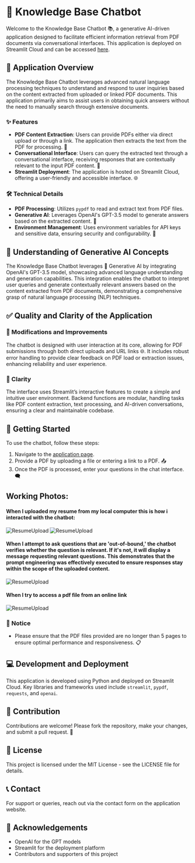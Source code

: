 # 🤖 Knowledge Base Chatbot

Welcome to the Knowledge Base Chatbot 📚, a generative AI-driven application designed to facilitate efficient information retrieval from PDF documents via conversational interfaces. This application is deployed on Streamlit Cloud and can be accessed [here](https://personalchatbotgit-swtxqf6emsroewvi3ugdfx.streamlit.app).

## 🌟 Application Overview

The Knowledge Base Chatbot leverages advanced natural language processing techniques to understand and respond to user inquiries based on the content extracted from uploaded or linked PDF documents. This application primarily aims to assist users in obtaining quick answers without the need to manually search through extensive documents.

### ✨ Features

- **PDF Content Extraction**: Users can provide PDFs either via direct upload or through a link. The application then extracts the text from the PDF for processing. 📄
- **Conversational Interface**: Users can query the extracted text through a conversational interface, receiving responses that are contextually relevant to the input PDF content. 💬
- **Streamlit Deployment**: The application is hosted on Streamlit Cloud, offering a user-friendly and accessible interface. 🌐

### 🛠 Technical Details

- **PDF Processing**: Utilizes `pypdf` to read and extract text from PDF files.
- **Generative AI**: Leverages OpenAI's GPT-3.5 model to generate answers based on the extracted content. 🧠
- **Environment Management**: Uses environment variables for API keys and sensitive data, ensuring security and configurability. 🔐

## 🧠 Understanding of Generative AI Concepts

The Knowledge Base Chatbot leverages 🤖 Generative AI by integrating OpenAI's GPT-3.5 model, showcasing advanced language understanding and generation capabilities. This integration enables the chatbot to interpret user queries and generate contextually relevant answers based on the content extracted from PDF documents, demonstrating a comprehensive grasp of natural language processing (NLP) techniques.

## ✅ Quality and Clarity of the Application

### 🚀 Modifications and Improvements
The chatbot is designed with user interaction at its core, allowing for PDF submissions through both direct uploads and URL links 🌐. It includes robust error handling to provide clear feedback on PDF load or extraction issues, enhancing reliability and user experience.

### 📝 Clarity
The interface uses Streamlit’s interactive features to create a simple and intuitive user environment. Backend functions are modular, handling tasks like PDF content extraction, text processing, and AI-driven conversations, ensuring a clear and maintainable codebase.

## 🚀 Getting Started

To use the chatbot, follow these steps:
1. Navigate to the [application page](https://personalchatbotgit-swtxqf6emsroewvi3ugdfx.streamlit.app).
2. Provide a PDF by uploading a file or entering a link to a PDF. 📤
3. Once the PDF is processed, enter your questions in the chat interface. 🗨️

## Working Photos:

#### When I uploaded my resume from my local computer this is how i interacted with the chatbot:
![ResumeUpload](/Images/1.png)
![ResumeUpload](/Images/2.png)

#### When I attempt to ask questions that are 'out-of-bound,' the chatbot verifies whether the question is relevant. If it's not, it will display a message requesting relevant questions. This demonstrates that the prompt engineering was effectively executed to ensure responses stay within the scope of the uploaded content.

![ResumeUpload](/Images/3.png)

#### When I try to access a pdf file from an online link

![ResumeUpload](/Images/4.png)





### 🚨 Notice

- Please ensure that the PDF files provided are no longer than 5 pages to ensure optimal performance and responsiveness. 📋

## 💻 Development and Deployment

This application is developed using Python and deployed on Streamlit Cloud. Key libraries and frameworks used include `streamlit`, `pypdf`, `requests`, and `openai`.

## 🤝 Contribution

Contributions are welcome! Please fork the repository, make your changes, and submit a pull request. 🔄

## 📜 License

This project is licensed under the MIT License - see the LICENSE file for details.

## 📞 Contact

For support or queries, reach out via the contact form on the application website.

## 🎉 Acknowledgements

- OpenAI for the GPT models
- Streamlit for the deployment platform
- Contributors and supporters of this project
